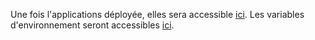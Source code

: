 Une fois l'applications déployée, elles sera accessible [ici](editor-pr202.review.pix.fr).
Les variables d'environnement seront accessibles [ici](https://dashboard.scalingo.com/apps/osc-fr1/pix-lcms-review-49/environment).
